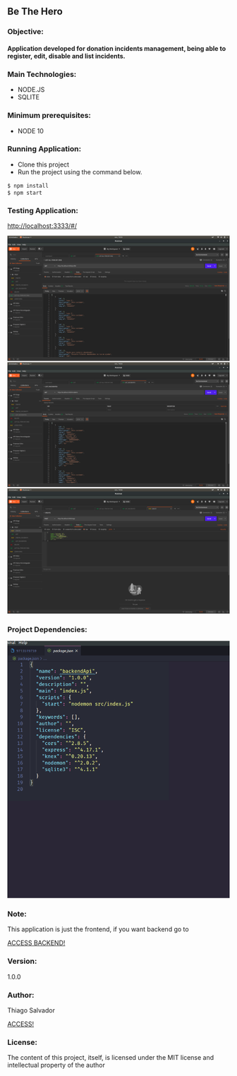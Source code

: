 <h2 class="code-line" data-line-start=0 data-line-end=1 ><a id="Task_Manager_System_0"></a>Be The Hero</h2>
<h3 class="code-line" data-line-start=2 data-line-end=3 ><a id="Objective_2"></a>Objective:</h3>
<h4 class="code-line" data-line-start=3 data-line-end=4 ><a id="This_application_was_developed_in_order_to_be_able_to_manage_Tasks_being_able_to_register_edit_disable_and_list_various_tasks_3"></a>Application developed for donation incidents management, being able to register, edit, disable and list incidents.</h4>
<h3 class="code-line" data-line-start=5 data-line-end=6 ><a id="Main_Technologies_5"></a>Main Technologies:</h3>
<ul>
<li class="has-line-data" data-line-start="6" data-line-end="7">NODE.JS</li>
<li class="has-line-data" data-line-start="7" data-line-end="8">SQLITE</li>

</ul>
<h3 class="code-line" data-line-start=10 data-line-end=11 ><a id="Minimum_prerequisites_10"></a>Minimum prerequisites:</h3>
<ul>
<li class="has-line-data" data-line-start="11" data-line-end="12">NODE 10</li>
</ul>
<h3 class="code-line" data-line-start=12 data-line-end=13 ><a id="Running_Application_12"></a>Running Application:</h3>
<ul>
<li class="has-line-data" data-line-start="13" data-line-end="14">Clone this project</li>
<li class="has-line-data" data-line-start="14" data-line-end="15">Run the project using the command below.</li>
</ul>
<pre><code class="has-line-data" data-line-start="16" data-line-end="19" class="language-sh">$ npm install
$ npm start
</code></pre>
<h3 class="code-line" data-line-start=20 data-line-end=21 ><a id="Testing_Application_20"></a>Testing Application:</h3>
<p class="has-line-data" data-line-start="21" data-line-end="22"><a href="http://localhost:3333/#/">http://localhost:3333/#/</a></p>
<img src="image/imi1.png">
<img src="image/imi2.png">
<img src="image/imi3.png">

<h3 class="code-line" data-line-start=23 data-line-end=24 ><a id="Project_Dependencies_23"></a>Project Dependencies:</h3>
<img src="image/imi4.png">

<h3 class="code-line" data-line-start=62 data-line-end=63 ><a id="Note_62"></a>Note:</h3>
<p class="has-line-data" data-line-start="63" data-line-end="64">This application is just the frontend, if you want backend go to</p>
<p><a href="https://github.com/ThiagoSalvadorFloripa/theBeHeroApp-ReactJS">ACCESS BACKEND!</a></p>

<h3 class="code-line" data-line-start=64 data-line-end=65 ><a id="Version_64"></a>Version:</h3>
<p class="has-line-data" data-line-start="65" data-line-end="66">1.0.0</p>
<h3 class="code-line" data-line-start=66 data-line-end=67 ><a id="Author_66"></a>Author:</h3>
<p class="has-line-data" data-line-start="67" data-line-end="69">Thiago Salvador<br></p>
<p><a href="https://www.linkedin.com/in/thiagocostasalvador/">ACCESS!</a></p>

<h3 class="code-line" data-line-start=70 data-line-end=71 ><a id="License_70"></a>License:</h3>
<p class="has-line-data" data-line-start="71" data-line-end="72">The content of this project, itself, is licensed under the MIT license and intellectual property of the author</p>
